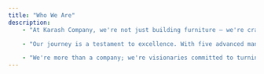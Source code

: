 ```yaml
---
title: "Who We Are"
description:
    - "At Karash Company, we're not just building furniture – we're crafting legacies. For nearly two decades, we've been transforming spaces and exceeding expectations. Since 2004, our passion has driven us to create extraordinary home environments that blend time-honored traditions with cutting-edge innovation."

    - "Our journey is a testament to excellence. With five advanced manufacturing facilities – two in Turkey and three in Erbil – we've established ourselves as true industry pioneers. Our comprehensive capabilities extend beyond furniture, encompassing exclusive manufacturing of alabaster surfaces, electrical equipment, accessories, wallpapers, handrails, and custom wooden and iron doors. Our extensive network of eleven branches across Iraq positions us as a leading force in home design and manufacturing."

    - "We're more than a company; we're visionaries committed to turning living spaces into extraordinary experiences. Our relentless pursuit of quality, combined with our ambitious plans for international expansion, reflects our unwavering dedication to bringing unparalleled elegance, functionality, and craftsmanship to every home we touch."
---
```

